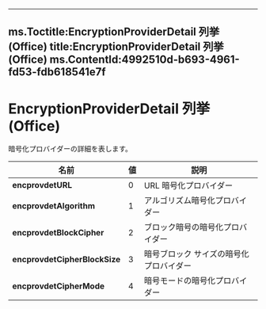 

---
ms.Toctitle:EncryptionProviderDetail 列挙 (Office)
title:EncryptionProviderDetail 列挙 (Office)
ms.ContentId:4992510d-b693-4961-fd53-fdb618541e7f
---
# EncryptionProviderDetail 列挙 (Office)




暗号化プロバイダーの詳細を表します。

|**名前**|**値**|**説明**|
|---|---|---|
|**encprovdetURL**|0|URL 暗号化プロバイダー|
|**encprovdetAlgorithm**|1|アルゴリズム暗号化プロバイダー|
|**encprovdetBlockCipher**|2|ブロック暗号の暗号化プロバイダー|
|**encprovdetCipherBlockSize**|3|暗号ブロック サイズの暗号化プロバイダー|
|**encprovdetCipherMode**|4|暗号モードの暗号化プロバイダー|




